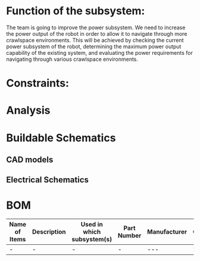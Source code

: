 # Function of the subsystem:
The team is going to improve the power subsystem. We need to increase the power output of the robot in order to allow it to navigate through more crawlspace environments. This will be achieved by checking the current power subsystem of the robot, determining the maximum power output capability of the existing system, and evaluating the power requirements for navigating through various crawlspace environments.

# Constraints:
# Analysis 
# Buildable Schematics
## CAD models
## Electrical Schematics

# BOM
| Name of Items |  Description        | Used in which subsystem(s) | Part Number     | Manufacturer   | Quantity | Price     | Total |
| ---           |     ---             |          ---               |      ---        |     ---        |    ---   |  ---      |  ---  |
| -             |-                    |  -                         | -               | ---            |    1     |$          |     $ |

